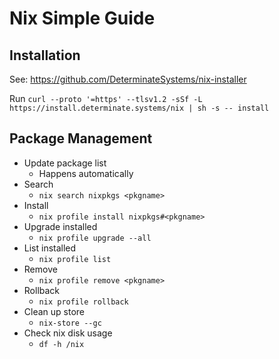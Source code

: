 # Nix Simple Guide

## Installation

See: https://github.com/DeterminateSystems/nix-installer

Run `curl --proto '=https' --tlsv1.2 -sSf -L https://install.determinate.systems/nix | sh -s -- install`

## Package Management

- Update package list
  - Happens automatically
- Search
  - `nix search nixpkgs <pkgname>`
- Install
  - `nix profile install nixpkgs#<pkgname>`
- Upgrade installed
  - `nix profile upgrade --all`
- List installed
  - `nix profile list`
- Remove
  - `nix profile remove <pkgname>`
- Rollback
  - `nix profile rollback`
- Clean up store
  - `nix-store --gc`
- Check nix disk usage
  - `df -h /nix`

